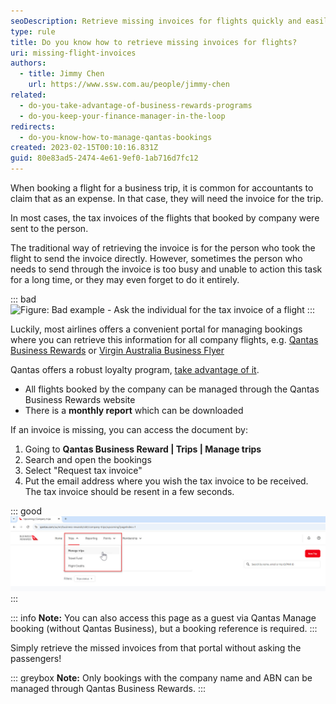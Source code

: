 ```yaml
---
seoDescription: Retrieve missing invoices for flights quickly and easily through Qantas Business Rewards portal, manage your company trips, and resend tax invoices with just a few clicks.
type: rule
title: Do you know how to retrieve missing invoices for flights?
uri: missing-flight-invoices
authors:
  - title: Jimmy Chen
    url: https://www.ssw.com.au/people/jimmy-chen
related:
  - do-you-take-advantage-of-business-rewards-programs
  - do-you-keep-your-finance-manager-in-the-loop
redirects:
  - do-you-know-how-to-manage-qantas-bookings
created: 2023-02-15T00:10:16.831Z
guid: 80e83ad5-2474-4e61-9ef0-1ab716d7fc12
---
```


When booking a flight for a business trip, it is common for accountants to claim that as an expense. In that case, they will need the invoice for the trip.

In most cases, the tax invoices of the flights that booked by company were sent to the person.

The traditional way of retrieving the invoice is for the person who took the flight to send the invoice directly. However, sometimes the person who needs to send through the invoice is too busy and unable to action this task for a long time, or they may even forget to do it entirely.

::: bad
![Figure: Bad example - Ask the individual for the tax invoice of a flight](2023-02-24_15-40-04.png)
:::

Luckily, most airlines offers a convenient portal for managing bookings where you can retrieve this information for all company flights, e.g. [Qantas Business Rewards](https://accounts.qantas.com/qbr/identity/login) or [Virgin Australia Business Flyer](https://www.virginaustralia.com/au/en/fly-for-business/business-flyer/)

Qantas offers a robust loyalty program, [take advantage of it](/do-you-take-advantage-of-business-rewards-programs).

- All flights booked by the company can be managed through the Qantas Business Rewards website
- There is a **monthly report** which can be downloaded

If an invoice is missing, you can access the document by:

1. Going to **Qantas Business Reward | Trips | Manage trips**
2. Search and open the bookings
3. Select "Request tax invoice"
4. Put the email address where you wish the tax invoice to be received. The tax invoice should be resent in a few seconds.

::: good
![Figure: Good example - Retrieve the invoice from Qantas Business Reward in 30 seconds.](qantas-tax-invoice-v3.jpg)
:::

::: info
**Note:** You can also access this page as a guest via Qantas Manage booking (without Qantas Business), but a booking reference is required.
:::

Simply retrieve the missed invoices from that portal without asking the passengers!

::: greybox
**Note:** Only bookings with the company name and ABN can be managed through Qantas Business Rewards.
:::
